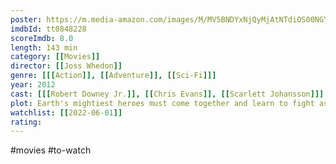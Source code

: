 ```yaml
---
poster: https://m.media-amazon.com/images/M/MV5BNDYxNjQyMjAtNTdiOS00NGYwLWFmNTAtNThmYjU5ZGI2YTI1XkEyXkFqcGdeQXVyMTMxODk2OTU@._V1_SX300.jpg
imdbId: tt0848228
scoreImdb: 8.0
length: 143 min
category: [[Movies]]
director: [[Joss Whedon]]
genre: [[[Action]], [[Adventure]], [[Sci-Fi]]]
year: 2012
cast: [[[Robert Downey Jr.]], [[Chris Evans]], [[Scarlett Johansson]]]
plot: Earth's mightiest heroes must come together and learn to fight as a team if they are going to stop the mischievous Loki and his alien army from enslaving humanity.
watchlist: [[2022-06-01]]
rating:
---
```



#movies #to-watch
